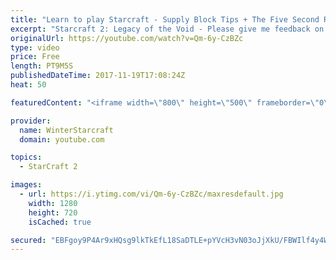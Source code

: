 ```yaml
---
title: "Learn to play Starcraft - Supply Block Tips + The Five Second Rule (Basic Guide & Tutorial)"
excerpt: "Starcraft 2: Legacy of the Void - Please give me feedback on this general video style/commentary, hopefully it helps you guys out!  Can very easily make more on different concepts if it is the right direction!  Sc2ReplayStats - http://www.sc2replaystats.com"
originalUrl: https://youtube.com/watch?v=Qm-6y-CzBZc
type: video
price: Free
length: PT9M5S
publishedDateTime: 2017-11-19T17:08:24Z
heat: 50

featuredContent: "<iframe width=\"800\" height=\"500\" frameborder=\"0\" src=\"https://www.youtube.com/embed/Qm-6y-CzBZc\" allow=\"accelerometer; autoplay; encrypted-media; gyroscope; picture-in-picture\" allowfullscreen></iframe>"

provider:
  name: WinterStarcraft
  domain: youtube.com

topics:
  - StarCraft 2

images:
  - url: https://i.ytimg.com/vi/Qm-6y-CzBZc/maxresdefault.jpg
    width: 1280
    height: 720
    isCached: true

secured: "EBFgoy9P4Ar9xHQsg9lkTkEfL18SaDTLE+pYVcH3vN03oJjXkU/FBWIlf4y4WxF9jAxUv4JrgkibZlTxinv0yTJoHDfN4+uXnvm2y2a29MilPGqIMAPUixE+aI67/Xi2ZcDfcyL7+o6p++T0IBB0cG/pPoN2XBsafYD8W+e5dwbSqg9A+2UBOFFzAYTwEJ2heg40XyGEJRLWHRPwIGDm/G9LOa4it6DnuLCt0lqNvkqOwXPQWV2mALcHVvD8E1H3n9VJ2p0DtNwrVRVRzG9OdfiDAb3C9ESWogNIfSXXDE6KGnF//UGl3AkQhX9E0vIUk+R+PrqWkUwXr3fB8TZQL1q45bGpv92SaRlzOi0U7S3SqL3LULlCmG5mVcQGB84IZWJuo2f/8L+M8cnrh38qsW4knMlwYYVFvSEAjEaanaA=;FXatBi8a/kCL/0yF8Sdsrw=="
---
```


